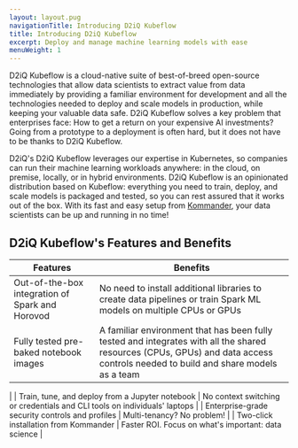 ```yaml
---
layout: layout.pug
navigationTitle: Introducing D2iQ Kubeflow
title: Introducing D2iQ Kubeflow
excerpt: Deploy and manage machine learning models with ease
menuWeight: 1
---
```

D2iQ Kubeflow is a cloud-native suite of best-of-breed open-source technologies that allow data scientists to extract value from data immediately by providing a familiar environment for development and all the technologies needed to deploy and scale models in production, while keeping your valuable data safe. D2iQ Kubeflow solves a key problem that enterprises face: How to get a return on your expensive AI investments? Going from a prototype to a deployment is often hard, but it does not have to be thanks to D2iQ Kubeflow.

D2iQ's D2iQ Kubeflow leverages our expertise in Kubernetes, so companies can run their machine learning workloads anywhere: in the cloud, on premise, locally, or in hybrid environments.
D2iQ Kubeflow is an opinionated distribution based on Kubeflow: everything you need to train, deploy, and scale models is packaged and tested, so you can rest assured that it works out of the box. With its fast and easy setup from [Kommander](https://docs.d2iq.com/ksphere/kommander/), your data scientists can be up and running in no time!

## D2iQ Kubeflow's Features and Benefits

| **Features**                                      | **Benefits**                                                 |
| ------------------------------------------------- | ------------------------------------------------------------ |
| Out-of-the-box integration of Spark and Horovod   | No need to install additional libraries to create data pipelines or train Spark ML models on multiple CPUs or GPUs |
| Fully tested pre-baked notebook images            | A familiar environment that has been fully tested and integrates with all the shared resources (CPUs, GPUs) and data access controls needed to build and share models as a team |
 |
| Train, tune, and deploy from a Jupyter notebook   | No context switching or credentials and CLI tools on individuals' laptops    |
| Enterprise-grade security controls and profiles   | Multi-tenancy? No problem!                                      |
| Two-click installation from Kommander             | Faster ROI. Focus on what's important: data science             |
